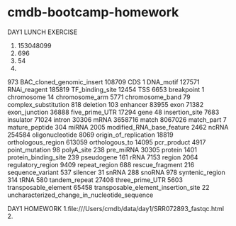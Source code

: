 cmdb-bootcamp-homework
======================
DAY1 LUNCH  EXERCISE
1. 153048099
2. 696
3. 54
4. 
973 BAC_cloned_genomic_insert
108709 CDS
1 DNA_motif
127571 RNAi_reagent
185819 TF_binding_site
12454 TSS
6653 breakpoint
   1 chromosome
  14 chromosome_arm
5771 chromosome_band
  79 complex_substitution
 818 deletion
 103 enhancer
83955 exon
71382 exon_junction
36888 five_prime_UTR
17294 gene
  48 insertion_site
7683 insulator
71024 intron
30306 mRNA
3658716 match
8067026 match_part
   7 mature_peptide
 304 miRNA
2005 modified_RNA_base_feature
2462 ncRNA
254584 oligonucleotide
8069 origin_of_replication
18819 orthologous_region
613059 orthologous_to
14095 pcr_product
4917 point_mutation
  98 polyA_site
 238 pre_miRNA
30305 protein
1401 protein_binding_site
 239 pseudogene
 161 rRNA
7153 region
2064 regulatory_region
9409 repeat_region
 688 rescue_fragment
 216 sequence_variant
 537 silencer
  31 snRNA
 288 snoRNA
 978 syntenic_region
 314 tRNA
 580 tandem_repeat
27408 three_prime_UTR
5603 transposable_element
65458 transposable_element_insertion_site
  22 uncharacterized_change_in_nucleotide_sequence
  
 DAY1 HOMEWORK 
 1.file:///Users/cmdb/data/day1/SRR072893_fastqc.html
 2.